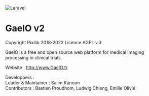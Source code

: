 ![Laravel](https://github.com/salimkanoun/GaelO/workflows/Laravel/badge.svg?branch=Gaelo2)

# GaelO v2
Copyright Pixilib 2018-2022
Licence AGPL v.3

GaelO is a free and open source web platform for medical imaging processing in clinical trials.

Website : http://www.GaelO.fr

Developpers : <br>
Leader & Maintainer  : Salim Kanoun <br>
Contributors : Bastien Proudhom, Ludwig Chieng, Emilie Olivié
